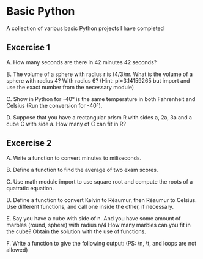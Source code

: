 # Basic Python

A collection of various basic Python projects I have completed

## Excercise 1

A. How many seconds are there in 42 minutes 42 seconds?

B. The volume of a sphere with radius r is (4/3)πr. What is the volume of a sphere with radius 4? With radius 6? (Hint: pi=3.14159265 but import and use the exact number from the necessary module)

C. Show in Python for -40° is the same temperature in both Fahrenheit and Celsius (Run the conversion for -40°).

D. Suppose that you have a rectangular prism R with sides a, 2a, 3a and a cube C with side a. How many of C can fit in R?

## Excercise 2

A. Write a function to convert minutes to miliseconds.

B. Define a function to find the average of two exam scores.

C. Use math module import to use square root and compute the roots of a quatratic equation.

D. Define a function to convert Kelvin to Réaumur, then Réaumur to Celsius. Use different functions, and call one inside the other, if necessary.

E. Say you have a cube with side of n. And you have some amount of marbles (round, sphere) with radius n/4 How many marbles can you fit in the cube? Obtain the solution with the use of functions.

F. Write a function to give the following output: (PS: \n, \t, and loops are not allowed)
